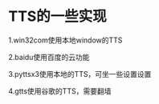 # TTS的一些实现

1.win32com使用本地window的TTS

2.baidu使用百度的云功能

3.pyttsx3使用本地的TTS，可坐一些设置设置

4.gtts使用谷歌的TTS，需要翻墙
